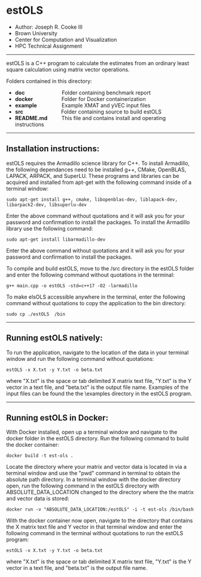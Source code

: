 # estOLS

* Author: Joseph R. Cooke III
* Brown University
* Center for Computation and Visualization
* HPC Technical Assignment
-----
estOLS is a C++ program to calculate the estimates from an ordinary least square calculation using matrix vector operations. 

Folders contained in this directory:

- **doc** &emsp; &emsp; &emsp; &emsp; &nbsp; &nbsp; &nbsp; Folder containing benchmark report
- **docker** &emsp; &emsp; &ensp; &emsp; &nbsp; Folder for Docker containerization
- **example** &emsp; &emsp; &ensp; &nbsp; &nbsp; Example XMAT and yVEC input files
- **src** &emsp; &emsp; &emsp; &emsp; &emsp; &nbsp; Folder containing source to build estOLS
- **README.md** &emsp; &nbsp; &nbsp; This file and contains install and operating instructions
-----------------------------------------------------------------------------------------------------------
## **Installation instructions:**

estOLS requires the Armadillo science library for C++. To install Armadillo, the following dependances need to be installed g++, CMake, OpenBLAS, LAPACK, ARPACK, and SuperLU. These programs and libraries can be acquired and installed from apt-get with the following command inside of a terminal window:

`sudo apt-get install g++, cmake, libopenblas-dev, liblapack-dev, libarpack2-dev, libsuperlu-dev`

Enter the above command without quotations and it will ask you for your password and confirmation to install the packages. To install the Armadillo library use the following command:

`sudo apt-get install libarmadillo-dev`

Enter the above command without quotations and it will ask you for your password and confirmation to install the packages.

To compile and build estOLS, move to the /src directory in the estOLS folder and enter the following command without quotations in the terminal:

`g++ main.cpp -o estOLS -std=c++17 -O2 -larmadillo`

To make elsOLS accessible anywhere in the terminal, enter the following command without quotations to copy the application to the bin directory:

`sudo cp ./estOLS  /bin`

-----

## **Running estOLS natively:**

To run the application, navigate to the location of the data in your terminal window and run the following command without quotations:

`estOLS -x X.txt -y Y.txt -o beta.txt`

where "X.txt" is the space or tab delimited X matrix text file, "Y.txt" is the Y vector in a text file, and "beta.txt" is the output file name. Examples of the input files can be found the the \examples directory in the estOLS program.

-----

## **Running estOLS in Docker:**

With Docker installed, open up a terminal window and navigate to the docker folder in the estOLS directory. Run the following command to build the docker container: 

`docker build -t est-ols .`

Locate the directory where your matrix and vector data is located in via a terminal window and use the "pwd" command in terminal to obtain the absolute path directory. In a terminal window with the docker directory open, run the following command in the estOLS directory with ABSOLUTE_DATA_LOCATION changed to the directory where the the matrix and vector data is stored:

`docker run -v "ABSOLUTE_DATA_LOCATION:/estOLS" -i -t est-ols /bin/bash`

With the docker container now open, navigate to the directory that contains the X matrix text file and Y vector in that terminal window and enter the following command in the terminal without quotations to run the estOLS program:

`estOLS -x X.txt -y Y.txt -o beta.txt`

where "X.txt" is the space or tab delimited X matrix text file, "Y.txt" is the Y vector in a text file, and "beta.txt" is the output file name.
